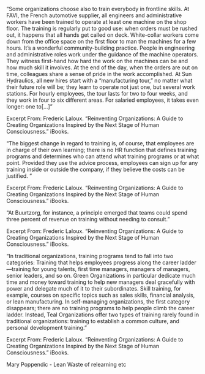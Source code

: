“Some organizations choose also to train everybody in frontline skills. At FAVI, the French automotive supplier, all engineers and administrative workers have been trained to operate at least one machine on the shop floor. The training is regularly put to good use: when orders must be rushed out, it happens that all hands get called on deck. White-collar workers come down from the office space on the first floor to man the machines for a few hours. It’s a wonderful community-building practice. People in engineering and administrative roles work under the guidance of the machine operators. They witness first-hand how hard the work on the machines can be and how much skill it involves. At the end of the day, when the orders are out on time, colleagues share a sense of pride in the work accomplished.
At Sun Hydraulics, all new hires start with a “manufacturing tour,” no matter what their future role will be; they learn to operate not just one, but several work stations. For hourly employees, the tour lasts for two to four weeks, and they work in four to six different areas. For salaried employees, it takes even longer: one to[…]”

Excerpt From: Frederic Laloux. “Reinventing Organizations: A Guide to Creating Organizations Inspired by the Next Stage of Human Consciousness.” iBooks. 


“The biggest change in regard to training is, of course, that employees are in charge of their own learning; there is no HR function that defines training programs and determines who can attend what training programs or at what point. Provided they use the advice process, employees can sign up for any training inside or outside the company, if they believe the costs can be justified. ”

Excerpt From: Frederic Laloux. “Reinventing Organizations: A Guide to Creating Organizations Inspired by the Next Stage of Human Consciousness.” iBooks. 

“At Buurtzorg, for instance, a principle emerged that teams could spend three percent of revenue on training without needing to consult.”

Excerpt From: Frederic Laloux. “Reinventing Organizations: A Guide to Creating Organizations Inspired by the Next Stage of Human Consciousness.” iBooks. 


“In traditional organizations, training programs tend to fall into two categories:
Training that helps employees progress along the career ladder—training for young talents, first time managers, managers of managers, senior leaders, and so on. Green Organizations in particular dedicate much time and money toward training to help new managers deal gracefully with power and delegate much of it to their subordinates.
Skill training, for example, courses on specific topics such as sales skills, financial analysis, or lean manufacturing.
In self-managing organizations, the first category disappears; there are no training programs to help people climb the career ladder. Instead, Teal Organizations offer two types of training rarely found in traditional organizations: training to establish a common culture, and personal development training.”

Excerpt From: Frederic Laloux. “Reinventing Organizations: A Guide to Creating Organizations Inspired by the Next Stage of Human Consciousness.” iBooks. 


Mary Poppendic - Lean 
Waste of relearning etc
